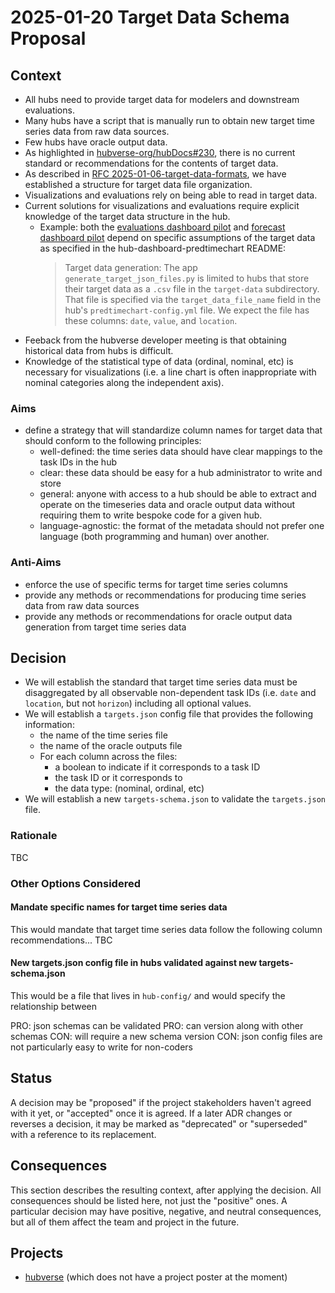 # 2025-01-20 Target Data Schema Proposal

## Context

- All hubs need to provide target data for modelers and downstream evaluations.
- Many hubs have a script that is manually run to obtain new target time series
  data from raw data sources.
- Few hubs have oracle output data.
- As highlighted in
  [hubverse-org/hubDocs#230](https://github.com/hubverse-org/hubDocs/issues/230),
  there is no current standard or recommendations for the contents of target
  data.
- As described in [RFC
  2025-01-06-target-data-formats](2025-01-06-rfc-target-data-formats.md), we have
  established a structure for target data file organization.
- Visualizations and evaluations rely on being able to read in target data.
- Current solutions for visualizations and evaluations require explicit
  knowledge of the target data structure in the hub.
  - Example: both the [evaluations dashboard pilot][hubPredevalsData]
    and [forecast dashboard pilot][hub-dashboard-predtimechart] depend on
    specific assumptions of the target data as specified in the
    hub-dashboard-predtimechart README:
    > Target data generation: The app `generate_target_json_files.py` is
    > limited to hubs that store their target data as a `.csv` file in the
    > `target-data` subdirectory. That file is specified via the
    > `target_data_file_name` field in the hub's `predtimechart-config.yml`
    > file. We expect the file has these columns: `date`, `value`, and
    > `location`.
- Feeback from the hubverse developer meeting is that obtaining historical data
  from hubs is difficult.
- Knowledge of the statistical type of data (ordinal, nominal, etc) is necessary
  for visualizations (i.e. a line chart is often inappropriate with nominal
  categories along the independent axis).

[hubPredEvalsData]: https://github.com/elray1/flusight-dashboard/blob/d98e01e132c5705a72ed374fe6168e0888103714/create-oracle-data.R
[hub-dashboard-predtimechart]: https://github.com/hubverse-org/hub-dashboard-predtimechart/blob/1dc5f3e431e13d3a40f9d8fed5bcc7c74ce776e8/src/hub_predtimechart/app/generate_target_json_files.py#L101

### Aims

 - define a strategy that will standardize column names for target data that
   should conform to the following principles:
   - well-defined: the time series data should have clear mappings to the task IDs in the hub 
   - clear: these data should be easy for a hub administrator to write and store
   - general: anyone with access to a hub should be able to extract and operate
     on the timeseries data and oracle output data without requiring them to
     write bespoke code for a given hub.
   - language-agnostic: the format of the metadata should not prefer one
     language (both programming and human) over another.

### Anti-Aims

 - enforce the use of specific terms for target time series columns
 - provide any methods or recommendations for producing time series data from
   raw data sources
 - provide any methods or recommendations for oracle output data generation from
   target time series data

## Decision

- We will establish the standard that target time series data must be
  disaggregated by all observable non-dependent task IDs (i.e. `date` and
  `location`, but not `horizon`) including all optional values.
- We will establish a `targets.json` config file that provides the following
  information:
  - the name of the time series file
  - the name of the oracle outputs file
  - For each column across the files:
    - a boolean to indicate if it corresponds to a task ID
    - the task ID or it corresponds to
    - the data type: (nominal, ordinal, etc)
- We will establish a new `targets-schema.json` to validate the `targets.json`
  file.

### Rationale

TBC

### Other Options Considered

#### Mandate specific names for target time series data

This would mandate that target time series data follow the following column
recommendations... TBC


#### New targets.json config file in hubs validated against new targets-schema.json

This would be a file that lives in `hub-config/` and would specify the
relationship between 

PRO: json schemas can be validated
PRO: can version along with other schemas
CON: will require a new schema version
CON: json config files are not particularly easy to write for non-coders


### 



## Status

A decision may be "proposed" if the project stakeholders haven't agreed with it yet, or "accepted" once it is agreed. If a later ADR changes or reverses a decision, it may be marked as "deprecated" or "superseded" with a reference to its replacement.

## Consequences

This section describes the resulting context, after applying the decision. All consequences should be listed here, not just the "positive" ones. A particular decision may have positive, negative, and neutral consequences, but all of them affect the team and project in the future.

## Projects

- [hubverse](https://hubverse.io/) (which does not have a project poster at the moment)
